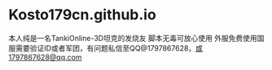 # Kosto179cn.github.io

本人纯是一名TankiOnline-3D坦克的发烧友 脚本无毒可放心使用 外服免费使用国服需要验证ID或者军团，有问题私信至QQ@1797867628，或1797867628@qq.com
